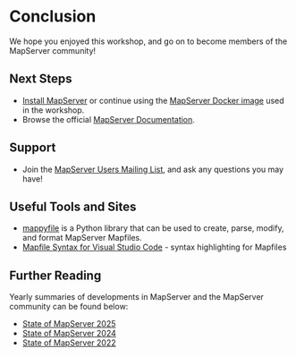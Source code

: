 # Conclusion

We hope you enjoyed this workshop, and go on to become members of the
MapServer community!

## Next Steps

- [Install MapServer](https://mapserver.org/introduction.html#installation-and-requirements) or continue using the 
  [MapServer Docker image](https://github.com/camptocamp/docker-mapserver) used in the workshop.
- Browse the official [MapServer Documentation](https://mapserver.org/documentation.html).

## Support

- Join the [MapServer Users Mailing List](https://mapserver.org/community/lists.html#mapserver-users), and ask any questions you may have!

## Useful Tools and Sites

- [mappyfile](https://mappyfile.readthedocs.io/) is a Python library that can be used to create, parse, modify, and format MapServer Mapfiles.
- [Mapfile Syntax for Visual Studio Code](https://marketplace.visualstudio.com/items?itemName=chicoff.mapfile) - syntax highlighting for Mapfiles

## Further Reading

Yearly summaries of developments in MapServer and the MapServer community
can be found below:

- [State of MapServer 2025](https://geographika.github.io/mapserver-state-2025/)
- [State of MapServer 2024](https://geographika.github.io/mapserver-state-2024/)
- [State of MapServer 2022](https://geographika.github.io/mapserver-state-2022/)